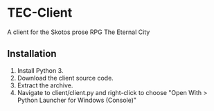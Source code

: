 # TEC-Client
A client for the Skotos prose RPG The Eternal City

## Installation
1. Install Python 3.
2. Download the client source code.
3. Extract the archive.
4. Navigate to client/client.py and right-click to choose "Open With > Python Launcher for Windows (Console)"

